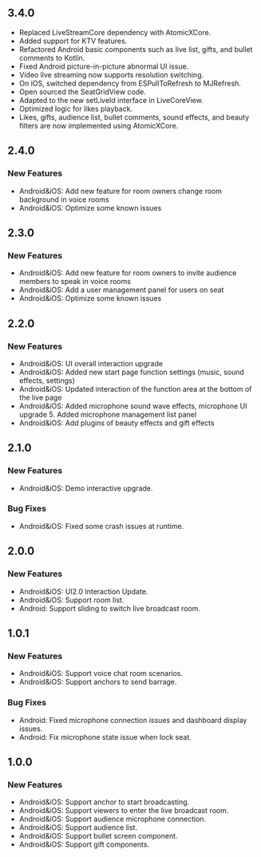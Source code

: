 ## 3.4.0
- Replaced LiveStreamCore dependency with AtomicXCore.
- Added support for KTV features.
- Refactored Android basic components such as live list, gifts, and bullet comments to Kotlin.
- Fixed Android picture-in-picture abnormal UI issue.
- Video live streaming now supports resolution switching.
- On iOS, switched dependency from ESPullToRefresh to MJRefresh.
- Open sourced the SeatGridView code.
- Adapted to the new setLiveId interface in LiveCoreView.
- Optimized logic for likes playback.
- Likes, gifts, audience list, bullet comments, sound effects, and beauty filters are now implemented using AtomicXCore.

## 2.4.0
### New Features
- Android&iOS: Add new feature for room owners change room background in voice rooms
- Android&iOS: Optimize some known issues
## 2.3.0
### New Features
- Android&iOS: Add new feature for room owners to invite audience members to speak in voice rooms 
- Android&iOS: Add a user management panel for users on seat
- Android&iOS: Optimize some known issues
## 2.2.0
### New Features
- Android&iOS: UI overall interaction upgrade
- Android&iOS: Added new start page function settings (music, sound effects, settings)
- Android&iOS: Updated interaction of the function area at the bottom of the live page
- Android&iOS: Added microphone sound wave effects, microphone UI upgrade 5. Added microphone management list panel
- Android&iOS: Add plugins of beauty effects and gift effects 
## 2.1.0
### New Features
- Android&iOS: Demo interactive upgrade.
### Bug Fixes
- Android&iOS: Fixed some crash issues at runtime.

## 2.0.0
### New Features
- Android&iOS: UI2.0 Interaction Update.
- Android&iOS: Support room list.
- Android: Support sliding to switch live broadcast room.

## 1.0.1
### New Features
- Android&iOS: Support voice chat room scenarios.
- Android&iOS: Support anchors to send barrage.
### Bug Fixes
- Android: Fixed microphone connection issues and dashboard display issues.
- Android: Fix microphone state issue when lock seat.

## 1.0.0
### New Features
- Android&iOS: Support anchor to start broadcasting.
- Android&iOS: Support viewers to enter the live broadcast room.
- Android&iOS: Support audience microphone connection.
- Android&iOS: Support audience list.
- Android&iOS: Support bullet screen component.
- Android&iOS: Support gift components.
